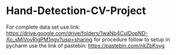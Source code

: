 # Hand-Detection-CV-Project
For complete data set use link:
https://drive.google.com/drive/folders/1waNb4CulDopND-Xo_sMjVoyRjgPM1ngv?usp=sharing
for procedure follow to setup in pycharm use the link of pastebin: https://pastebin.com/nkZbKsyg
